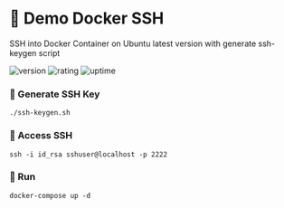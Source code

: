 # 🎉 Demo Docker SSH

SSH into Docker Container on Ubuntu latest version with generate ssh-keygen script

![version](https://img.shields.io/badge/version-1.0-blue)
![rating](https://img.shields.io/badge/rating-★★★★★-yellow)
![uptime](https://img.shields.io/badge/uptime-100%25-brightgreen)

### 🔔 Generate SSH Key

```shell
./ssh-keygen.sh
```

### 📲 Access SSH

```shell
ssh -i id_rsa sshuser@localhost -p 2222
```

### 🥈 Run

```shell
docker-compose up -d
```
